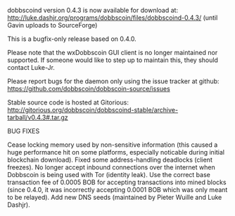 dobbscoind version 0.4.3 is now available for download at:
http://luke.dashjr.org/programs/dobbscoin/files/dobbscoind-0.4.3/ (until Gavin uploads to SourceForge)

This is a bugfix-only release based on 0.4.0.

Please note that the wxDobbscoin GUI client is no longer maintained nor supported. If someone would like to step up to maintain this, they should contact Luke-Jr.

Please report bugs for the daemon only using the issue tracker at github:
https://github.com/dobbscoin/dobbscoin-source/issues

Stable source code is hosted at Gitorious:
http://gitorious.org/dobbscoin/dobbscoind-stable/archive-tarball/v0.4.3#.tar.gz

BUG FIXES

Cease locking memory used by non-sensitive information (this caused a huge performance hit on some platforms, especially noticable during initial blockchain download).
Fixed some address-handling deadlocks (client freezes).
No longer accept inbound connections over the internet when Dobbscoin is being used with Tor (identity leak).
Use the correct base transaction fee of 0.0005 BOB for accepting transactions into mined blocks (since 0.4.0, it was incorrectly accepting 0.0001 BOB which was only meant to be relayed).
Add new DNS seeds (maintained by Pieter Wuille and Luke Dashjr).

